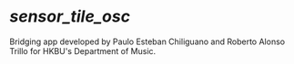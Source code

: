 # _sensor_tile_osc_

Bridging app developed by Paulo Esteban Chiliguano and Roberto Alonso Trillo for HKBU's Department of Music.

